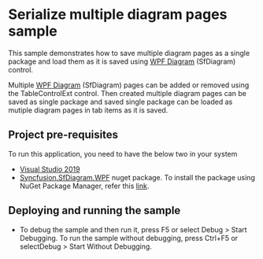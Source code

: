 # Serialize multiple diagram pages sample

This sample demonstrates how to save multiple diagram pages as a single package and load them as it is saved using [WPF Diagram](https://www.syncfusion.com/wpf-controls/diagram) (SfDiagram) control.

Multiple [WPF Diagram](https://www.syncfusion.com/wpf-controls/diagram) (SfDiagram) pages can be added or removed using the TableControlExt control. Then created multiple diagram pages can be saved as single package and saved single package can be loaded as mutiple diagram pages in tab items as it is saved.

## Project pre-requisites

To run this application, you need to have the below two in your system

* [Visual Studio 2019](https://www.visualstudio.com/wpf-vs)
* [Syncfusion.SfDiagram.WPF](https://www.nuget.org/packages/Syncfusion.SfDiagram.WPF/) nuget package. To install the package using NuGet Package Manager, refer this [link](https://docs.microsoft.com/en-us/nuget/quickstart/install-and-use-a-package-in-visual-studio#nuget-package-manager).

## Deploying and running the sample

* To debug the sample and then run it, press F5 or select Debug > Start Debugging. To run the sample without debugging, press Ctrl+F5 or selectDebug > Start Without Debugging.

